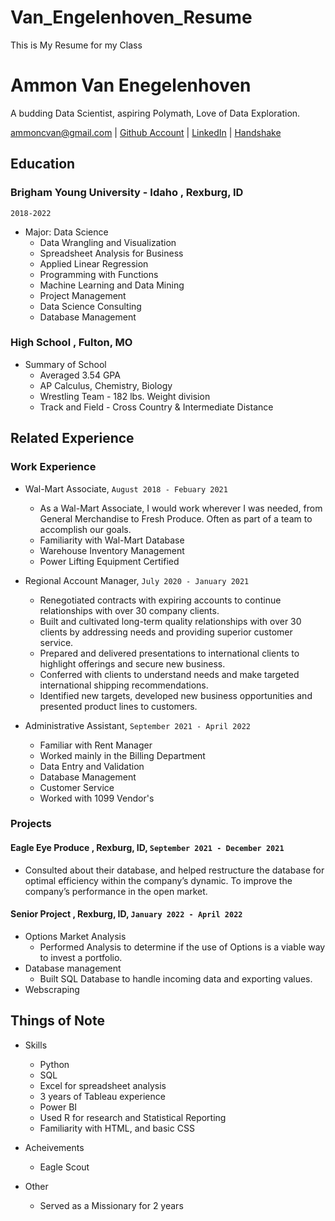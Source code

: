 # Van_Engelenhoven_Resume
This is My Resume for my Class

# Ammon Van Enegelenhoven
A budding Data Scientist, aspiring Polymath, Love of Data Exploration.

<div id="webaddress">
<a href="ammoncvan@gmail.com">ammoncvan@gmail.com</a>
| <a href="https://github.com/vanman247">Github Account</a>
| <a href="https://www.linkedin.com/in/ammon-van-engelenhoven-4a42a0173/">LinkedIn</a>
| <a href="https://app.joinhandshake.com/stu/users/12645338">Handshake</a>
</div>

## Education

### __Brigham Young University - Idaho__ , Rexburg, ID
`2018-2022`

- Major: Data Science
    - Data Wrangling and Visualization
    - Spreadsheet Analysis for Business
    - Applied Linear Regression
    - Programming with Functions
    - Machine Learning and Data Mining
    - Project Management
    - Data Science Consulting
    - Database Management

### __High School__ , Fulton, MO

- Summary of School
    - Averaged 3.54 GPA
    - AP Calculus, Chemistry, Biology
    - Wrestling Team - 182 lbs. Weight division
    - Track and Field - Cross Country & Intermediate Distance


## Related Experience

### Work Experience

- Wal-Mart Associate, `August 2018 - Febuary 2021`
    - As a Wal-Mart Associate, I would work wherever I was needed, from General Merchandise to Fresh Produce. Often as part of a team to accomplish our goals.
    - Familiarity with Wal-Mart Database
    - Warehouse Inventory Management
    - Power Lifting Equipment Certified

- Regional Account Manager, `July 2020 - January 2021`
    - Renegotiated contracts with expiring accounts to continue relationships with over 30 company clients.
    - Built and cultivated long-term quality relationships with over 30 clients by addressing needs and providing superior customer service.
    - Prepared and delivered presentations to international clients to highlight offerings and secure new business.
    - Conferred with clients to understand needs and make targeted international shipping recommendations. 
    - Identified new targets, developed new business opportunities and presented product lines to customers.

- Administrative Assistant, `September 2021 - April 2022`
    - Familiar with Rent Manager
    - Worked mainly in the Billing Department
    - Data Entry and Validation
    - Database Management
    - Customer Service
    - Worked with 1099 Vendor's

### Projects

#### __Eagle Eye Produce__ , Rexburg, ID, `September 2021 - December 2021`
- Consulted about their database, and helped restructure the database for optimal efficiency within the company’s dynamic. To improve the company’s performance in the open market.

#### __Senior Project__ , Rexburg, ID, `January 2022 - April 2022`
- Options Market Analysis
    -  Performed Analysis to determine if the use of Options is a viable way to invest a portfolio.
- Database management
    - Built SQL Database to handle incoming data and exporting values.
- Webscraping

## Things of Note

- Skills
    - Python
    - SQL
    - Excel for spreadsheet analysis
    - 3 years of Tableau experience
    - Power BI
    - Used R for research and Statistical Reporting
    - Familiarity with HTML, and basic CSS

- Acheivements
    - Eagle Scout

- Other
    - Served as a Missionary for 2 years
